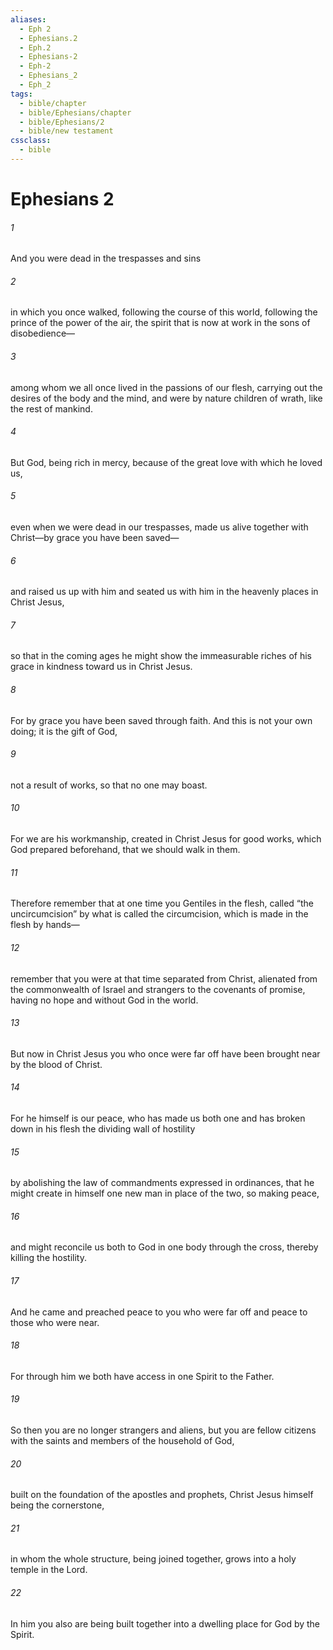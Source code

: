 ```yaml
---
aliases:
  - Eph 2
  - Ephesians.2
  - Eph.2
  - Ephesians-2
  - Eph-2
  - Ephesians_2
  - Eph_2
tags:
  - bible/chapter
  - bible/Ephesians/chapter
  - bible/Ephesians/2
  - bible/new testament
cssclass:
  - bible
---
```


# Ephesians 2

###### 1
And you were dead in the trespasses and sins
###### 2
in which you once walked, following the course of this world, following the prince of the power of the air, the spirit that is now at work in the sons of disobedience—
###### 3
among whom we all once lived in the passions of our flesh, carrying out the desires of the body and the mind, and were by nature children of wrath, like the rest of mankind.
###### 4
But God, being rich in mercy, because of the great love with which he loved us,
###### 5
even when we were dead in our trespasses, made us alive together with Christ—by grace you have been saved—
###### 6
and raised us up with him and seated us with him in the heavenly places in Christ Jesus,
###### 7
so that in the coming ages he might show the immeasurable riches of his grace in kindness toward us in Christ Jesus.
###### 8
For by grace you have been saved through faith. And this is not your own doing; it is the gift of God,
###### 9
not a result of works, so that no one may boast.
###### 10
For we are his workmanship, created in Christ Jesus for good works, which God prepared beforehand, that we should walk in them.
###### 11
Therefore remember that at one time you Gentiles in the flesh, called “the uncircumcision” by what is called the circumcision, which is made in the flesh by hands—
###### 12
remember that you were at that time separated from Christ, alienated from the commonwealth of Israel and strangers to the covenants of promise, having no hope and without God in the world.
###### 13
But now in Christ Jesus you who once were far off have been brought near by the blood of Christ.
###### 14
For he himself is our peace, who has made us both one and has broken down in his flesh the dividing wall of hostility
###### 15
by abolishing the law of commandments expressed in ordinances, that he might create in himself one new man in place of the two, so making peace,
###### 16
and might reconcile us both to God in one body through the cross, thereby killing the hostility.
###### 17
And he came and preached peace to you who were far off and peace to those who were near.
###### 18
For through him we both have access in one Spirit to the Father.
###### 19
So then you are no longer strangers and aliens, but you are fellow citizens with the saints and members of the household of God,
###### 20
built on the foundation of the apostles and prophets, Christ Jesus himself being the cornerstone,
###### 21
in whom the whole structure, being joined together, grows into a holy temple in the Lord.
###### 22
In him you also are being built together into a dwelling place for God by the Spirit.


